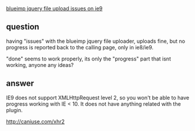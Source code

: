 [blueimp jquery file upload issues on ie9](http://stackoverflow.com/questions/10836870/blueimp-jquery-file-upload-issues-on-ie9)

## question 

having "issues" with the blueimp jquery file uploader, uploads fine, but no progress is reported back to the calling page, only in ie8/ie9.

"done" seems to work properly, its only the "progress" part that isnt working, anyone any ideas?


## answer
	
IE9 does not support XMLHttpRequest level 2, so you won't be able to have progress working with IE < 10. It does not have anything related with the plugin.

http://caniuse.com/xhr2
